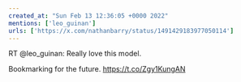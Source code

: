 ```yaml
---
created_at: "Sun Feb 13 12:36:05 +0000 2022"
mentions: ['leo_guinan']
urls: ['https://x.com/nathanbarry/status/1491429183977050114']
---
```


RT @leo_guinan: Really love this model. 

Bookmarking for the future. https://t.co/Zgy1KungAN